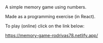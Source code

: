 A simple memory game using numbers. 

Made as a programming exercise (in React).

To play (online) click on the link below:

https://memory-game-rodrivas78.netlify.app/
